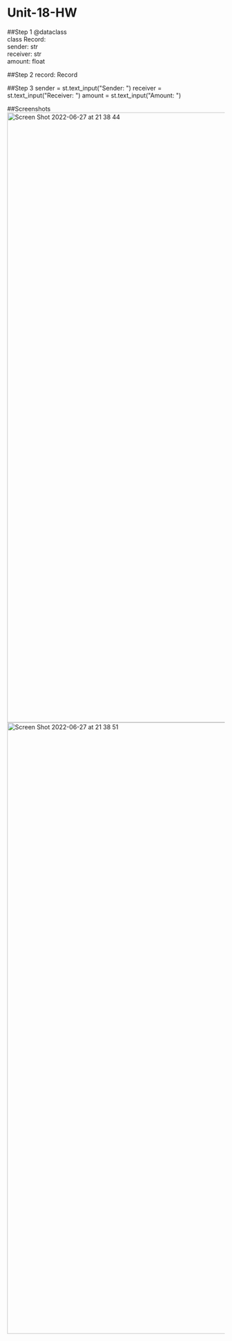 # Unit-18-HW

##Step 1
@dataclass  
class Record:  
    sender: str  
    receiver: str  
    amount: float 
    
    
    
##Step 2
record: Record 
 
##Step 3
sender = st.text_input("Sender: ")
receiver = st.text_input("Receiver: ")
amount = st.text_input("Amount: ")


##Screenshots
<img width="1412" alt="Screen Shot 2022-06-27 at 21 38 44" src="https://user-images.githubusercontent.com/96373462/175933617-21263843-098e-449b-b6b9-ddd9799edc20.png">
<img width="1415" alt="Screen Shot 2022-06-27 at 21 38 51" src="https://user-images.githubusercontent.com/96373462/175933637-51242d79-afb2-44d6-80bb-13150edb14c1.png">

